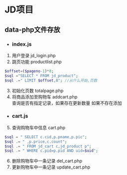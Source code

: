 JD项目
====
## data-php文件存放
* ### index.js
 1. 用户登录 jd_login.php
 2. 跳页功能 productlist.php
```php
$offset=($pageno-1)*8;
$sql ="SELECT * FROM jd_product";
$sql .=" LIMIT $offset,8"; //从什么开始,页数
```
	
 3. 初始化页数 totalpage.php
 4. 将商品添加至购物车 addcart.php <br>
 查询是否有指定记录，如果存在更新数量 如果不存在添加
 * ### cart.js
 5. 查询购物车中信息 cart.php
 ```php
 $sql = " SELECT c.cid,p.pname,p.pic";
 $sql .= " ,p.price,c.count";
 $sql .= " FROM jd_cart c,jd_product p";
 $sql .= " WHERE c.pid=p.pid AND uid=$uid";
 ```
 6. 删除购物车中一条记录 del_cart.php
 7. 更新购物车中一条记录 update_cart.php